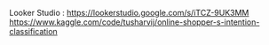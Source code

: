 Looker Studio : https://lookerstudio.google.com/s/iTCZ-9UK3MM
https://www.kaggle.com/code/tusharvij/online-shopper-s-intention-classification
